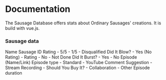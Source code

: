 # Documentation

The Sausage Database offers stats about Ordinary Sausages' creations. It is build with vue.js.

### Sausage data
Name
Sausage ID
Rating
    - 5/5 - 1/5
    - Disqualified
Did It Blow?
    - Yes (No Rating)
    - Rating
    - No
    - Not Done
Did It Burst?
    - Yes
    - No
Episode (Name/Link)
Episode type
    - Standard
    - YouTube Comment Suggestion
    - Stream Recording
    - Should You Buy It?
    - Collaboration
    - Other
Episode duration
